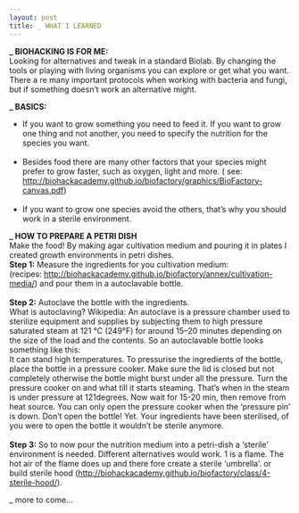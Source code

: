 ```yaml
---
layout: post
title: _ WHAT I LEARNED
---
```

<b>_ BIOHACKING IS FOR ME:</b><br>
Looking for alternatives and tweak in a standard Biolab. By changing the tools or playing with living organisms you can explore or get what you want. There a re many important protocols when working with bacteria and fungi, but if something doesn’t work an alternative might. 

<b>_ BASICS:</b><br>
- If you want to grow something you need to feed it. If you want to grow one thing and not another, you need to specify the nutrition for the species you want.<br><br>
- Besides food there are many other factors that your species might prefer to grow faster, such as oxygen, light and more. ( see: http://biohackacademy.github.io/biofactory/graphics/BioFactory-canvas.pdf)<br><br>
- If you want to grow one species avoid the others, that’s why you should work in a sterile environment. 

<b>_ HOW TO PREPARE A PETRI DISH</b><br>
Make the food! By making agar cultivation medium and pouring it in plates I created growth environments in petri dishes.<br>
<b>Step 1:</b> Measure the ingredients for you cultivation medium: <br>(recipes: http://biohackacademy.github.io/biofactory/annex/cultivation-media/) and pour them in a autoclavable bottle.<br><br>
<b>Step 2:</b> Autoclave the bottle with the ingredients.<br> What is autoclaving? Wikipedia: An autoclave is a pressure chamber used to sterilize equipment and supplies by subjecting them to high pressure saturated steam at 121 °C (249°F) for around 15–20 minutes depending on the size of the load and the contents.<img src="http://www.camlab.co.uk/images/thumbs/0009172.gif" alt="" style="float:right;" padding="10px"/> 
So an autoclavable bottle looks something like this:<br>
It can stand high temperatures. To pressurise the ingredients of the bottle, place the bottle in a pressure cooker. Make sure the lid is closed but not completely otherwise the bottle might burst under all the pressure. Turn the pressure cooker on and what till it starts steaming. That’s when in the steam is under pressure at 121degrees. Now wait for 15-20 min, then remove from heat source. You can only open the pressure cooker when the ‘pressure pin’ is down. Don’t open the bottle! Yet. Your ingredients have been sterilised, of you were to open the bottle it wouldn’t be sterile anymore.<br><br><img src="http://tamarahoogeweegen.com/airflow6.jpg" alt="" style="float:left;" padding="10px"/> 
<b>Step 3:</b>  So to now pour the nutrition medium into a petri-dish a ‘sterile’ environment is needed. Different alternatives would work. 1 is a flame. The hot air of the flame does up and there fore create a sterile ‘umbrella’. 
 or build sterile hood (http://biohackacademy.github.io/biofactory/class/4-sterile-hood/).

_ more to come...
